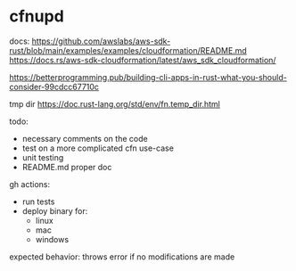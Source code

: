 # cfnupd

docs:
https://github.com/awslabs/aws-sdk-rust/blob/main/examples/examples/cloudformation/README.md
https://docs.rs/aws-sdk-cloudformation/latest/aws_sdk_cloudformation/

https://betterprogramming.pub/building-cli-apps-in-rust-what-you-should-consider-99cdcc67710c

tmp dir https://doc.rust-lang.org/std/env/fn.temp_dir.html

todo:

- necessary comments on the code
- test on a more complicated cfn use-case
- unit testing
- README.md proper doc

gh actions:

- run tests
- deploy binary for:
  - linux 
  - mac
  - windows

expected behavior: 
throws error if no modifications are made